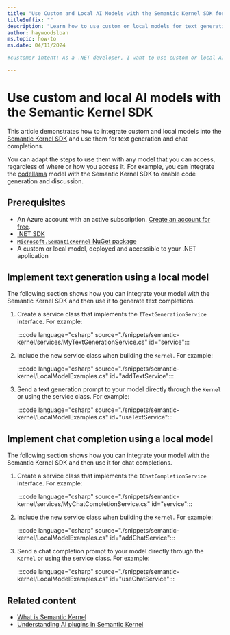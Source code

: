 ```yaml
---
title: "Use Custom and Local AI Models with the Semantic Kernel SDK for .NET"
titleSuffix: ""
description: "Learn how to use custom or local models for text generation and chat completions in Semantic Kernel SDK for .NET."
author: haywoodsloan
ms.topic: how-to 
ms.date: 04/11/2024

#customer intent: As a .NET developer, I want to use custom or local AI models with the Semantic Kernel SDK so that I can perform text generation and chat completions using any model available to me.

---
```


# Use custom and local AI models with the Semantic Kernel SDK

This article demonstrates how to integrate custom and local models into the [Semantic Kernel SDK](/semantic-kernel/overview) and use them for text generation and chat completions.

You can adapt the steps to use them with any model that you can access, regardless of where or how you access it. For example, you can integrate the [codellama](https://ollama.com/library/codellama) model with the Semantic Kernel SDK to enable code generation and discussion.

## Prerequisites

* An Azure account with an active subscription. [Create an account for free](https://azure.microsoft.com/free/?WT.mc_id=A261C142F).
* [.NET SDK](https://dotnet.microsoft.com/download/visual-studio-sdks)
* [`Microsoft.SemanticKernel` NuGet package](https://www.nuget.org/packages/Microsoft.SemanticKernel)
* A custom or local model, deployed and accessible to your .NET application

## Implement text generation using a local model

The following section shows how you can integrate your model with the Semantic Kernel SDK and then use it to generate text completions.

1. Create a service class that implements the `ITextGenerationService` interface. For example:

    :::code language="csharp" source="./snippets/semantic-kernel/services/MyTextGenerationService.cs" id="service":::

2. Include the new service class when building the `Kernel`. For example:

    :::code language="csharp" source="./snippets/semantic-kernel/LocalModelExamples.cs" id="addTextService":::

3. Send a text generation prompt to your model directly through the `Kernel` or using the service class. For example:

    :::code language="csharp" source="./snippets/semantic-kernel/LocalModelExamples.cs" id="useTextService":::

## Implement chat completion using a local model

The following section shows how you can integrate your model with the Semantic Kernel SDK and then use it for chat completions.

1. Create a service class that implements the `IChatCompletionService` interface. For example:

    :::code language="csharp" source="./snippets/semantic-kernel/services/MyChatCompletionService.cs" id="service":::

2. Include the new service class when building the `Kernel`. For example:

    :::code language="csharp" source="./snippets/semantic-kernel/LocalModelExamples.cs" id="addChatService":::

3. Send a chat completion prompt to your model directly through the `Kernel` or using the service class. For example:

    :::code language="csharp" source="./snippets/semantic-kernel/LocalModelExamples.cs" id="useChatService":::

## Related content

* [What is Semantic Kernel](/semantic-kernel/overview/)
* [Understanding AI plugins in Semantic Kernel](/semantic-kernel/agents/plugins/?tabs=Csharp)
